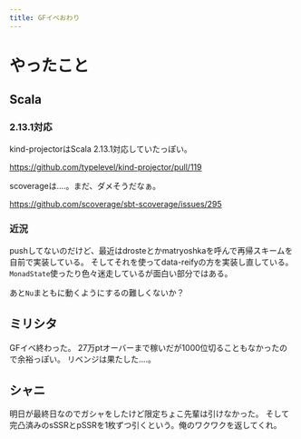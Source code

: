 ```yaml
---
title: GFイベおわり
---
```


# やったこと

## Scala

### 2.13.1対応

kind-projectorはScala 2.13.1対応していたっぽい。

<https://github.com/typelevel/kind-projector/pull/119>

scoverageは‥‥。まだ、ダメそうだなぁ。

<https://github.com/scoverage/sbt-scoverage/issues/295>

### 近況

pushしてないのだけど、最近はdrosteとかmatryoshkaを呼んで再帰スキームを自前で実装している。
そしてそれを使ってdata-reifyの方を実装し直している。
`MonadState`使ったり色々迷走しているが面白い部分ではある。

あと`Nu`まともに動くようにするの難しくないか？

## ミリシタ

GFイベ終わった。
27万ptオーバーまで稼いだが1000位切ることもなかったので余裕っぽい。
リベンジは果たした‥‥。

## シャニ

明日が最終日なのでガシャをしたけど限定ちょこ先輩は引けなかった。
そして完凸済みのsSSRとpSSRを1枚ずつ引くという。俺のワクワクを返してくれ。

